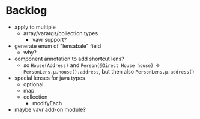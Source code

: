 # Backlog
- apply to multiple
  - array/varargs/collection types
    - vavr support?
- generate enum of "lensabale" field
    - why?
- component annotation to add shortcut lens?
    - so `House(Address)` and `Person(@Direct House house)` => `PersonLens.µ.house().address`, but then also `PersonLens.µ.address()`
- special lenses for java types
  - optional
  - map
  - collection
    - modifyEach
- maybe vavr add-on module?
